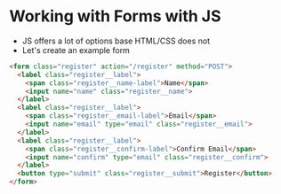 # Working with Forms with JS

- JS offers a lot of options base HTML/CSS does not
- Let's create an example form

```html
<form class="register" action="/register" method="POST">
  <label class="register__label">
    <span class="register__name-label">Name</span>
    <input name="name" class="register__name">
  </label>
  <label class="register__label">
    <span class="register__email-label">Email</span>
    <input name="email" type="email" class="register__email">
  </label>
  <label class="register__label">
    <span class="register__confirm-label">Confirm Email</span>
    <input name="confirm" type="email" class="register__confirm">
  </label>
  <button type="submit" class="register__submit">Register</button>
</form>
```


